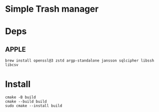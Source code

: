 # Simple Trash manager

# Deps
## APPLE
```shell
brew install openssl@3 zstd argp-standalone jansson sqlcipher libssh libcsv
```

# Install
```shell
cmake -B build
cmake --build build
sudo cmake --install build
```